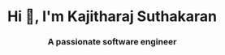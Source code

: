 <h1 align="center">Hi 👋, I'm Kajitharaj Suthakaran</h1>
<h3 align="center">A passionate software engineer</h3>


